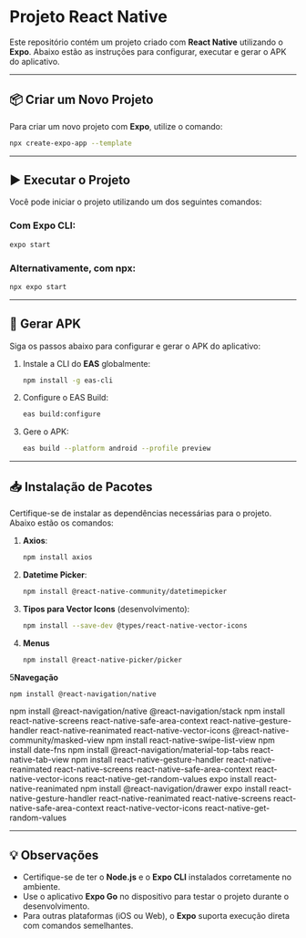 # Projeto React Native

Este repositório contém um projeto criado com **React Native** utilizando o **Expo**. Abaixo estão as instruções para configurar, executar e gerar o APK do aplicativo.

---

## 📦 Criar um Novo Projeto

Para criar um novo projeto com **Expo**, utilize o comando:

```bash
npx create-expo-app --template
```

---

## ▶️ Executar o Projeto

Você pode iniciar o projeto utilizando um dos seguintes comandos:

### Com **Expo CLI**:
```bash
expo start
```

### Alternativamente, com **npx**:
```bash
npx expo start
```

---

## 📱 Gerar APK

Siga os passos abaixo para configurar e gerar o APK do aplicativo:

1. Instale a CLI do **EAS** globalmente:
   ```bash
   npm install -g eas-cli
   ```

2. Configure o EAS Build:
   ```bash
   eas build:configure
   ```

3. Gere o APK:
   ```bash
   eas build --platform android --profile preview
   ```

---

## 📥 Instalação de Pacotes

Certifique-se de instalar as dependências necessárias para o projeto. Abaixo estão os comandos:

1. **Axios**:
   ```bash
   npm install axios
   ```

2. **Datetime Picker**:
   ```bash
   npm install @react-native-community/datetimepicker
   ```

3. **Tipos para Vector Icons** (desenvolvimento):
   ```bash
   npm install --save-dev @types/react-native-vector-icons
   ```

4. **Menus**
   ```bash
   npm install @react-native-picker/picker
   ```

5**Navegação**
   ```bash
   npm install @react-navigation/native
   ```


npm install @react-navigation/native @react-navigation/stack
npm install react-native-screens react-native-safe-area-context react-native-gesture-handler react-native-reanimated react-native-vector-icons @react-native-community/masked-view
npm install react-native-swipe-list-view
npm install date-fns
npm install @react-navigation/material-top-tabs react-native-tab-view
npm install react-native-gesture-handler react-native-reanimated react-native-screens react-native-safe-area-context react-native-vector-icons react-native-get-random-values
expo install react-native-reanimated
npm install @react-navigation/drawer
expo install react-native-gesture-handler react-native-reanimated react-native-screens react-native-safe-area-context react-native-vector-icons react-native-get-random-values



---

## 💡 Observações

- Certifique-se de ter o **Node.js** e o **Expo CLI** instalados corretamente no ambiente.
- Use o aplicativo **Expo Go** no dispositivo para testar o projeto durante o desenvolvimento.
- Para outras plataformas (iOS ou Web), o **Expo** suporta execução direta com comandos semelhantes.
